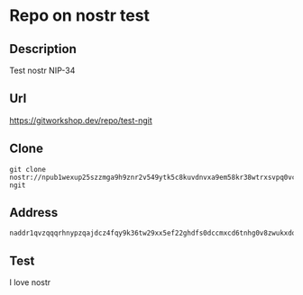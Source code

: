# Repo on nostr test

## Description

Test nostr NIP-34

## Url

https://gitworkshop.dev/repo/test-ngit

## Clone

```
git clone nostr://npub1wexup25szzmga9h9znr2v549ytk5c8kuvdnvxa9em58kr38wtrxsvpq0vc/test-ngit
```

## Address

```
naddr1qvzqqqrhnypzqajdcz4fqy9k36tw29xx5ef22ghdfs0dccmxcd6tnhg0v8zwukxdqy2hwumn8ghj7erfw36x7tnsw43z7un9d3shjqq2va5hxarj946x2um5ml42ul
```

## Test

I love nostr
